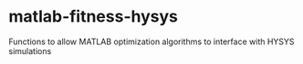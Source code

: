 # matlab-fitness-hysys
Functions to allow MATLAB optimization algorithms to interface with HYSYS simulations
